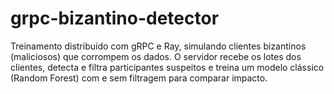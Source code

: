 # grpc-bizantino-detector
Treinamento distribuído com gRPC e Ray, simulando clientes bizantinos (maliciosos) que corrompem os dados. O servidor recebe os lotes dos clientes, detecta e filtra participantes suspeitos e treina um modelo clássico (Random Forest) com e sem filtragem para comparar impacto.
